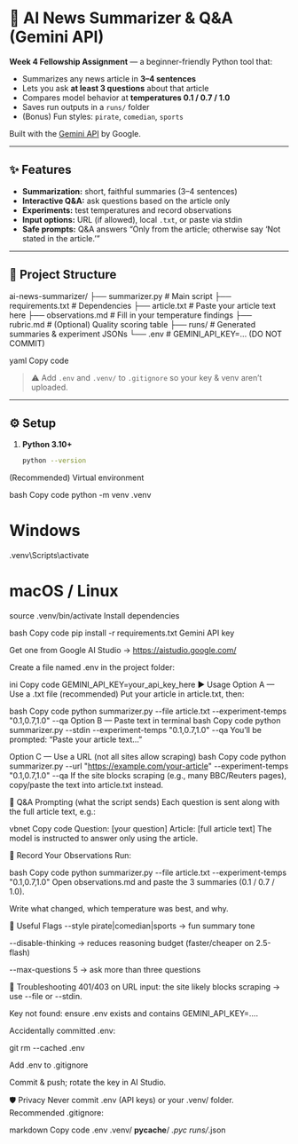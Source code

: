 # 📰 AI News Summarizer & Q&A (Gemini API)

**Week 4 Fellowship Assignment** — a beginner-friendly Python tool that:
- Summarizes any news article in **3–4 sentences**
- Lets you ask **at least 3 questions** about that article
- Compares model behavior at **temperatures 0.1 / 0.7 / 1.0**
- Saves run outputs in a `runs/` folder
- (Bonus) Fun styles: `pirate`, `comedian`, `sports`

Built with the [Gemini API](https://aistudio.google.com/) by Google.

---

## ✨ Features
- **Summarization:** short, faithful summaries (3–4 sentences)
- **Interactive Q&A:** ask questions based on the article only
- **Experiments:** test temperatures and record observations
- **Input options:** URL (if allowed), local `.txt`, or paste via stdin
- **Safe prompts:** Q&A answers “Only from the article; otherwise say ‘Not stated in the article.’”

---

## 📁 Project Structure
ai-news-summarizer/
├── summarizer.py # Main script
├── requirements.txt # Dependencies
├── article.txt # Paste your article text here
├── observations.md # Fill in your temperature findings
├── rubric.md # (Optional) Quality scoring table
├── runs/ # Generated summaries & experiment JSONs
└── .env # GEMINI_API_KEY=... (DO NOT COMMIT)

yaml
Copy code

> ⚠️ Add `.env` and `.venv/` to `.gitignore` so your key & venv aren’t uploaded.

---

## ⚙️ Setup

1) **Python 3.10+**  
   ```bash
   python --version
(Recommended) Virtual environment

bash
Copy code
python -m venv .venv
# Windows
.venv\Scripts\activate
# macOS / Linux
source .venv/bin/activate
Install dependencies

bash
Copy code
pip install -r requirements.txt
Gemini API key

Get one from Google AI Studio → https://aistudio.google.com/

Create a file named .env in the project folder:

ini
Copy code
GEMINI_API_KEY=your_api_key_here
▶️ Usage
Option A — Use a .txt file (recommended)
Put your article in article.txt, then:

bash
Copy code
python summarizer.py --file article.txt --experiment-temps "0.1,0.7,1.0" --qa
Option B — Paste text in terminal
bash
Copy code
python summarizer.py --stdin --experiment-temps "0.1,0.7,1.0" --qa
You’ll be prompted: “Paste your article text…”

Option C — Use a URL (not all sites allow scraping)
bash
Copy code
python summarizer.py --url "https://example.com/your-article" --experiment-temps "0.1,0.7,1.0" --qa
If the site blocks scraping (e.g., many BBC/Reuters pages), copy/paste the text into article.txt instead.

💬 Q&A Prompting (what the script sends)
Each question is sent along with the full article text, e.g.:

vbnet
Copy code
Question: [your question]
Article: [full article text]
The model is instructed to answer only using the article.

🧪 Record Your Observations
Run:

bash
Copy code
python summarizer.py --file article.txt --experiment-temps "0.1,0.7,1.0"
Open observations.md and paste the 3 summaries (0.1 / 0.7 / 1.0).

Write what changed, which temperature was best, and why.

🔧 Useful Flags
--style pirate|comedian|sports → fun summary tone

--disable-thinking → reduces reasoning budget (faster/cheaper on 2.5-flash)

--max-questions 5 → ask more than three questions

🧯 Troubleshooting
401/403 on URL input: the site likely blocks scraping → use --file or --stdin.

Key not found: ensure .env exists and contains GEMINI_API_KEY=....

Accidentally committed .env:

git rm --cached .env

Add .env to .gitignore

Commit & push; rotate the key in AI Studio.

🛡️ Privacy
Never commit .env (API keys) or your .venv/ folder. Recommended .gitignore:

markdown
Copy code
.env
.venv/
__pycache__/
*.pyc
runs/*.json
